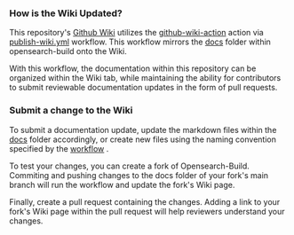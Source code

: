 ### How is the Wiki Updated?
This repository's [Github Wiki](https://github.com/opensearch-project/opensearch-build/wiki) utilizes the [github-wiki-action](https://github.com/Andrew-Chen-Wang/github-wiki-action) action via [publish-wiki.yml](./.github/workflows/publish-wiki.yml) workflow. This workflow mirrors the [docs](./docs) folder within opensearch-build onto the Wiki.

With this workflow, the documentation within this repository can be organized within the Wiki tab, while maintaining the ability for contributors to submit reviewable documentation updates in the form of pull requests.

### Submit a change to the Wiki
To submit a documentation update, update the markdown files within the [docs](./docs) folder accordingly, or create new files using the naming convention specified by the [workflow](https://github.com/Andrew-Chen-Wang/github-wiki-action) .

To test your changes, you can create a fork of Opensearch-Build. Commiting and pushing changes to the docs folder of your fork's main branch will run the workflow and update the fork's Wiki page.

Finally, create a pull request containing the changes. Adding a link to your fork's Wiki page within the pull request will help reviewers understand your changes.
